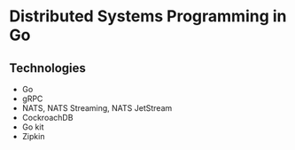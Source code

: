 # Distributed Systems Programming in Go

## Technologies
* Go 
* gRPC
* NATS, NATS Streaming, NATS JetStream
* CockroachDB
* Go kit
* Zipkin
